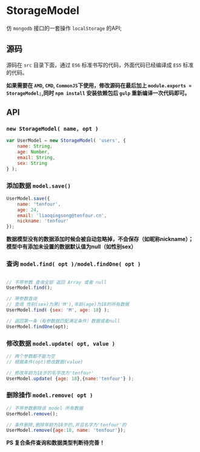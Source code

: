 # StorageModel

仿 `mongodb` 接口的一套操作 `localStorage` 的API;

## 源码

源码在 `src` 目录下面，通过 `ES6` 标准书写的代码，外面代码已经编译成 `ES5` 标准的代码。

**如果需要在 `AMD`, `CMD`, `CommonJS`下使用，修改源码在最后加上 `module.exports = StorageModel;`,同时 `npm install` 安装依赖包后 `gulp` 重新编译一次代码即可。**

## API

### `new StorageModel( name, opt )`

```js
var UserModel = new StorageModel( 'users', {
	name: String,
	age: Number,
	email: String,
	sex: String
} );
```

### 添加数据 `model.save()`

```js
UserModel.save({
	name: 'tenfour',
	age: 24,
	email: 'liaoqingsong@tenfour.cn',
	nickname: 'tenfour'
});
```
**数据模型没有的数据添加时候会被自动忽略掉，不会保存（如昵称nickname）；**
**模型中有添加未设置的数据默认值为null（如性别sex）**

### 查询 `model.find( opt )/model.findOne( opt )`

```js

// 不带参数 查询全部 返回 Array 或者 null
UserModel.find();

// 带参数查询
// 查询 性别(sex)为男('M'),年龄(age)为18的所有数据
UserModel.find( {sex: 'M', age: 18} );

// 返回第一条（有参数就匹配满足条件）数据或者null
UserModel.findOne(opt);
```

### 修改数据 `model.update( opt, value )`

```js
// 两个参数都不能为空
// 根据条件(opt)修改数据(value)

// 修改年龄为18岁的名字改为'tenfour'
UserModel.update( {age: 18},{name:'tenfour'} );
```

### 删除操作 `model.remove( opt )`

```js
// 不带参数删除该 model 所有数据
UserModel.remove();

// 条件删除,删除年龄为18岁的,并且名字为'tenfour'的
UserModel.remove({age:18, name: 'tenfour'});

```

**PS 复合条件查询和数据类型判断待完善！**